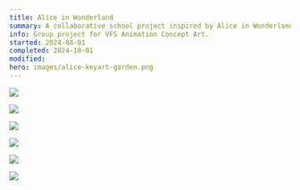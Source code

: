 ```yaml
---
title: Alice in Wonderland
summary: A collaborative school project inspired by Alice in Wonderland remix. Each team member was in charge of a specific role and mine was Natural Environment Designer.
info: Group project for VFS Animation Concept Art.
started: 2024-08-01
completed: 2024-10-01
modified:
hero: images/alice-keyart-garden.png
---
```


![](/images/alice-keyart-mushroom.png)

![](/images/alice-keyart-garden.png)

![](/images/alice-plants-garden.png)

![](/images/alice-plants-mushroom.png)

![](/images/alice-env-mushroom.png)

![](/images/alice-env-garden.png)
